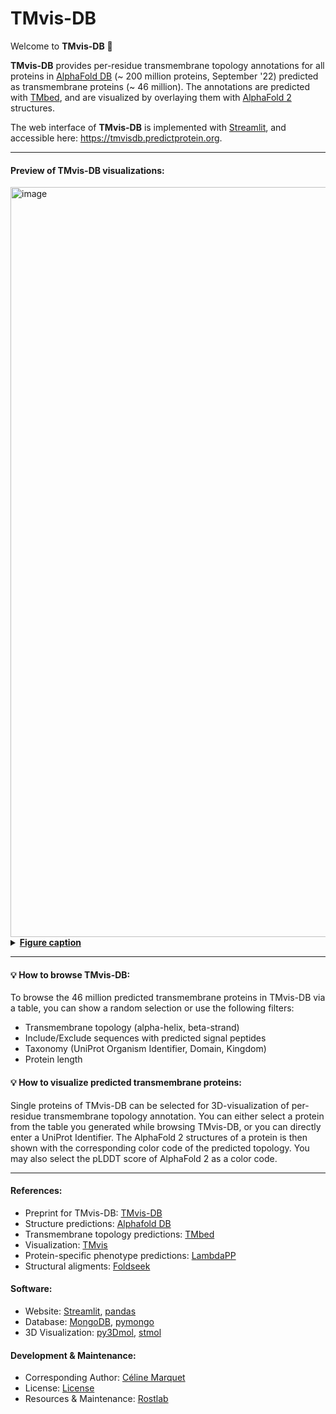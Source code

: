 # TMvis-DB

Welcome to **TMvis-DB** :seal:

**TMvis-DB** provides per-residue transmembrane topology annotations for all proteins in [AlphaFold DB](http://example.com) (~ 200 million proteins, September '22) predicted as transmembrane proteins (~ 46 million). The annotations are predicted with [TMbed](http://example.com), and are visualized by overlaying them with [AlphaFold 2](https://www.nature.com/articles/s41586-021-03819-2) structures.

The web interface of **TMvis-DB** is implemented with [Streamlit](https://streamlit.io), and accessible here: https://tmvisdb.predictprotein.org.

----
#### Preview of TMvis-DB visualizations:

<img width="1200" alt="image" src="https://user-images.githubusercontent.com/73125710/202669572-5dffebee-73bd-4839-92b5-e3d2acdc20c1.png">
<details>
  <summary markdown="span"> <u><b>Figure caption</u></b> </summary>
  
**3D structure and membrane topology visualization protein DnaJ homolog subfamily C member 11 (Q9NVH1).** The protein DnaJ with (A) per-residue topology color-scheme: inside-to-outside TMH (light green), outside-to-inside TMH (dark green), inside-to-outside TMB (light blue), outside-to-inside TMB (dark blue), signal peptide (pink), other (grey), and (B) a per-residue AlphaFold color-scheme based on the confidence measure predicted local distance test (pLDDT): very low pLDDT ≤ 50 (red), low 50 < pLDDT ≤ 70 (yellow), confident 70 < pLDDT ≤ 90 (green), very confident pLDDT > 90 (blue). The predicted transmembrane topology aligns well with the predicted AlphaFold structure in regions of high pLDDT, and the length of the alpha-helix and beta-barrel could align with membrane boundaries.

</details>

----
#### :bulb: How to browse TMvis-DB:
To browse the 46 million predicted transmembrane proteins in TMvis-DB via a table, you can show a random selection or use the following filters:
- Transmembrane topology (alpha-helix, beta-strand)
- Include/Exclude sequences with predicted signal peptides
- Taxonomy (UniProt Organism Identifier, Domain, Kingdom)
- Protein length


#### :bulb: How to visualize predicted transmembrane proteins:
Single proteins of TMvis-DB can be selected for 3D-visualization of per-residue transmembrane topology annotation. You can either select a protein from the table you generated while browsing TMvis-DB, or you can directly enter a UniProt Identifier. The AlphaFold 2 structures of a protein is then shown with the corresponding color code of the predicted topology. You may also select the pLDDT score of AlphaFold 2 as a color code.

----
#### References:
- Preprint for TMvis-DB: [TMvis-DB](https://www.biorxiv.org/)
- Structure predictions: [Alphafold DB](https://alphafold.ebi.ac.uk)
- Transmembrane topology predictions: [TMbed](https://bmcbioinformatics.biomedcentral.com/articles/10.1186/s12859-022-04873-x)
- Visualization: [TMvis](https://github.com/Rostlab/TMvis)
- Protein-specific phenotype predictions: [LambdaPP](https://embed.predictprotein.org)
- Structural aligments: [Foldseek](https://search.foldseek.com/search)

#### Software:
- Website: [Streamlit](https://streamlit.io), [pandas](https://pandas.pydata.org)
- Database: [MongoDB](https://www.mongodb.com), [pymongo](https://github.com/mongodb/mongo-python-driver)
- 3D Visualization: [py3Dmol](https://3dmol.csb.pitt.edu), [stmol](https://github.com/napoles-uach/stmol)

#### Development & Maintenance:
- Corresponding Author: [Céline Marquet](https://github.com/C-Marquet)
- License: [License](https://license.com/)
- Resources & Maintenance: [Rostlab](https://rostlab.org)
